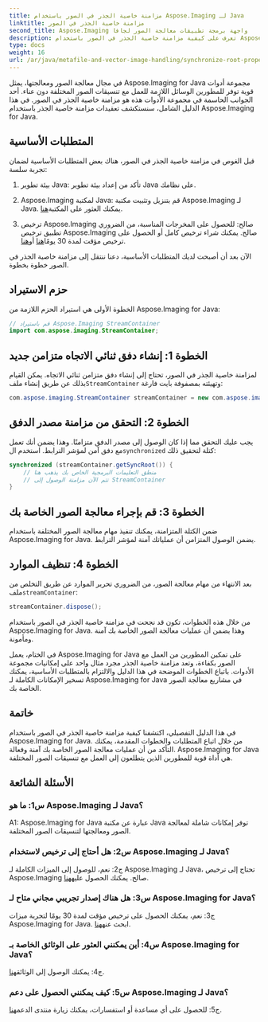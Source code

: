 ```yaml
---
title: مزامنة خاصية الجذر في الصور باستخدام Aspose.Imaging لـ Java
linktitle: مزامنة خاصية الجذر في الصور
second_title: Aspose.Imaging واجهة برمجة تطبيقات معالجة الصور لجافا
description: تعرف على كيفية مزامنة خاصية الجذر في الصور باستخدام Aspose.Imaging for Java. تأكد من معالجة الصور بشكل آمن باستخدام هذا الدليل التفصيلي خطوة بخطوة.
type: docs
weight: 16
url: /ar/java/metafile-and-vector-image-handling/synchronize-root-property-in-images/
---
```

في مجال معالجة الصور ومعالجتها، يمثل Aspose.Imaging for Java مجموعة أدوات قوية توفر للمطورين الوسائل اللازمة للعمل مع تنسيقات الصور المختلفة دون عناء. أحد الجوانب الحاسمة في مجموعة الأدوات هذه هو مزامنة خاصية الجذر في الصور. في هذا الدليل الشامل، سنستكشف تعقيدات مزامنة خاصية الجذر باستخدام Aspose.Imaging for Java.

## المتطلبات الأساسية

قبل الغوص في مزامنة خاصية الجذر في الصور، هناك بعض المتطلبات الأساسية لضمان تجربة سلسة:

1. بيئة تطوير Java: تأكد من إعداد بيئة تطوير Java على نظامك.

2.  Aspose.Imaging لمكتبة Java: قم بتنزيل وتثبيت مكتبة Aspose.Imaging لـ Java. يمكنك العثور على المكتبة[هنا](https://releases.aspose.com/imaging/java/).

3. ترخيص Aspose.Imaging صالح: للحصول على المخرجات المناسبة، من الضروري تطبيق ترخيص Aspose.Imaging صالح. يمكنك شراء ترخيص كامل أو الحصول على ترخيص مؤقت لمدة 30 يومًا[هنا](https://purchase.aspose.com/buy) أو[هنا](https://purchase.aspose.com/temporary-license/).

الآن بعد أن أصبحت لديك المتطلبات الأساسية، دعنا ننتقل إلى مزامنة خاصية الجذر في الصور خطوة بخطوة.

## حزم الاستيراد

الخطوة الأولى هي استيراد الحزم اللازمة من Aspose.Imaging for Java:

```java
// قم باستيراد Aspose.Imaging StreamContainer
import com.aspose.imaging.StreamContainer;
```

## الخطوة 1: إنشاء دفق ثنائي الاتجاه متزامن جديد

 لمزامنة خاصية الجذر في الصور، تحتاج إلى إنشاء دفق متزامن ثنائي الاتجاه. يمكن القيام بذلك عن طريق إنشاء ملف`StreamContainer` وتهيئته بمصفوفة بايت فارغة:

```java
com.aspose.imaging.StreamContainer streamContainer = new com.aspose.imaging.StreamContainer(new java.io.ByteArrayInputStream(new byte[0]));
```

## الخطوة 2: التحقق من مزامنة مصدر الدفق

 يجب عليك التحقق مما إذا كان الوصول إلى مصدر الدفق متزامنًا. وهذا يضمن أنك تعمل مع دفق آمن لمؤشر الترابط. استخدم ال`synchronized` كتلة لتحقيق ذلك:

```java
synchronized (streamContainer.getSyncRoot()) {
    // منطق التعليمات البرمجية الخاص بك يذهب هنا
    // تتم الآن مزامنة الوصول إلى StreamContainer
}
```

## الخطوة 3: قم بإجراء معالجة الصور الخاصة بك

ضمن الكتلة المتزامنة، يمكنك تنفيذ مهام معالجة الصور المختلفة باستخدام Aspose.Imaging for Java. يضمن الوصول المتزامن أن عملياتك آمنة لمؤشر الترابط.

## الخطوة 4: تنظيف الموارد

 بعد الانتهاء من مهام معالجة الصور، من الضروري تحرير الموارد عن طريق التخلص من ملف`streamContainer`:

```java
streamContainer.dispose();
```

من خلال هذه الخطوات، تكون قد نجحت في مزامنة خاصية الجذر في الصور باستخدام Aspose.Imaging for Java. وهذا يضمن أن عمليات معالجة الصور الخاصة بك آمنة ومأمونة.

في الختام، يعمل Aspose.Imaging for Java على تمكين المطورين من العمل مع الصور بكفاءة، وتعد مزامنة خاصية الجذر مجرد مثال واحد على إمكانيات مجموعة الأدوات. باتباع الخطوات الموضحة في هذا الدليل والالتزام بالمتطلبات الأساسية، يمكنك تسخير الإمكانات الكاملة لـ Aspose.Imaging for Java في مشاريع معالجة الصور الخاصة بك.

## خاتمة

في هذا الدليل التفصيلي، اكتشفنا كيفية مزامنة خاصية الجذر في الصور باستخدام Aspose.Imaging for Java. من خلال اتباع المتطلبات والخطوات المقدمة، يمكنك التأكد من أن عمليات معالجة الصور الخاصة بك آمنة وفعالة. Aspose.Imaging for Java هي أداة قوية للمطورين الذين يتطلعون إلى العمل مع تنسيقات الصور المختلفة.

## الأسئلة الشائعة

### س1: ما هو Aspose.Imaging لـ Java؟

A1: Aspose.Imaging for Java عبارة عن مكتبة Java توفر إمكانات شاملة لمعالجة الصور ومعالجتها لتنسيقات الصور المختلفة.

### س2: هل أحتاج إلى ترخيص لاستخدام Aspose.Imaging لـ Java؟

 ج2: نعم، للوصول إلى الميزات الكاملة لـ Aspose.Imaging لـ Java، تحتاج إلى ترخيص Aspose.Imaging صالح. يمكنك الحصول عليه[هنا](https://purchase.aspose.com/buy).

### س3: هل هناك إصدار تجريبي مجاني متاح لـ Aspose.Imaging for Java؟

 ج3: نعم، يمكنك الحصول على ترخيص مؤقت لمدة 30 يومًا لتجربة ميزات Aspose.Imaging for Java. ابحث عنه[هنا](https://purchase.aspose.com/temporary-license/).

### س4: أين يمكنني العثور على الوثائق الخاصة بـ Aspose.Imaging for Java؟

 ج4: يمكنك الوصول إلى الوثائق[هنا](https://reference.aspose.com/imaging/java/).

### س5: كيف يمكنني الحصول على دعم Aspose.Imaging لـ Java؟

 ج5: للحصول على أي مساعدة أو استفسارات، يمكنك زيارة منتدى الدعم[هنا](https://forum.aspose.com/).